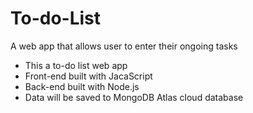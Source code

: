 # To-do-List
A web app that allows user to enter their ongoing tasks
- This a to-do list web app 
- Front-end built with JacaScript
- Back-end built with Node.js
- Data will be saved to MongoDB Atlas cloud database
